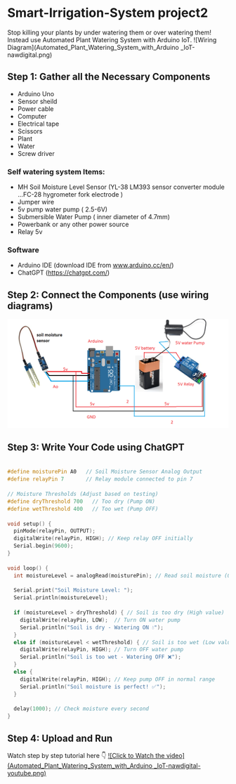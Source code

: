 # Smart-Irrigation-System project2
Stop killing your plants by under watering them or over watering them! Instead use Automated Plant Watering System with Arduino IoT.
![Wiring Diagram](Automated_Plant_Watering_System_with_Arduino _IoT-nawdigital.png)

## Step 1: Gather all the Necessary Components
* Arduino Uno
* Sensor sheild
* Power cable
* Computer
* Electrical tape
* Scissors
* Plant
* Water
* Screw driver
### Self watering system Items: 
* MH Soil Moisture Level Sensor (YL-38 LM393 sensor converter module
...FC-28 hygrometer fork electrode )
* Jumper wire
* 5v pump water pump ( 2.5-6V)
* Submersible Water Pump  ( inner diameter of 4.7mm)
* Powerbank or any other power source
* Relay 5v
### Software
* Arduino IDE (download IDE from www.arduino.cc/en/) 
* ChatGPT (https://chatgpt.com/)

## Step 2: Connect the Components (use wiring diagrams)
![Wiring Diagram](smart_irrigation_system_arduino_wiring_diagram.png)

## Step 3: Write Your Code using ChatGPT
``` C++

#define moisturePin A0   // Soil Moisture Sensor Analog Output
#define relayPin 7       // Relay module connected to pin 7

// Moisture Thresholds (Adjust based on testing)
#define dryThreshold 700   // Too dry (Pump ON)
#define wetThreshold 400   // Too wet (Pump OFF)

void setup() {
  pinMode(relayPin, OUTPUT);
  digitalWrite(relayPin, HIGH); // Keep relay OFF initially
  Serial.begin(9600);
}

void loop() {
  int moistureLevel = analogRead(moisturePin); // Read soil moisture (0-1023)

  Serial.print("Soil Moisture Level: ");
  Serial.println(moistureLevel);

  if (moistureLevel > dryThreshold) { // Soil is too dry (High value)
    digitalWrite(relayPin, LOW);  // Turn ON water pump
    Serial.println("Soil is dry - Watering ON 💧");
  } 
  else if (moistureLevel < wetThreshold) { // Soil is too wet (Low value)
    digitalWrite(relayPin, HIGH); // Turn OFF water pump
    Serial.println("Soil is too wet - Watering OFF ❌");
  } 
  else {
    digitalWrite(relayPin, HIGH); // Keep pump OFF in normal range
    Serial.println("Soil moisture is perfect! ✅");
  }

  delay(1000); // Check moisture every second
}

```
## Step 4: Upload and Run
Watch step by step tutorial here :point_down: [![Click to Watch the video](Automated_Plant_Watering_System_with_Arduino _IoT-nawdigital-youtube.png)](https://youtu.be/US5LRvM9Uxg)


